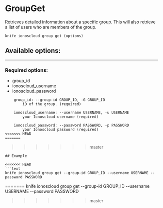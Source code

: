 # GroupGet

Retrieves detailed information about a specific group. This will also retrieve a list of users who are members of the group.

    knife ionoscloud group get (options)


## Available options:
---

### Required options:
* group_id
* ionoscloud_username
* ionoscloud_password

```
    group_id: --group-id GROUP_ID, -G GROUP_ID
        iD of the group. (required)

    ionoscloud_username: --username USERNAME, -u USERNAME
        your Ionoscloud username (required)

    ionoscloud_password: --password PASSWORD, -p PASSWORD
        your Ionoscloud password (required)
<<<<<<< HEAD
=======

```
>>>>>>> master

```
## Example

<<<<<<< HEAD
```text
knife ionoscloud group get --group-id GROUP_ID --username USERNAME --password PASSWORD
```
=======
    knife ionoscloud group get --group-id GROUP_ID --username USERNAME --password PASSWORD
>>>>>>> master
